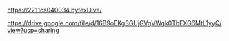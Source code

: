 https://2211cs040034.bytexl.live/

https://drive.google.com/file/d/16B9oEKgSGUjGVgVWgk0TbFXG6MtL1yyQ/view?usp=sharing
